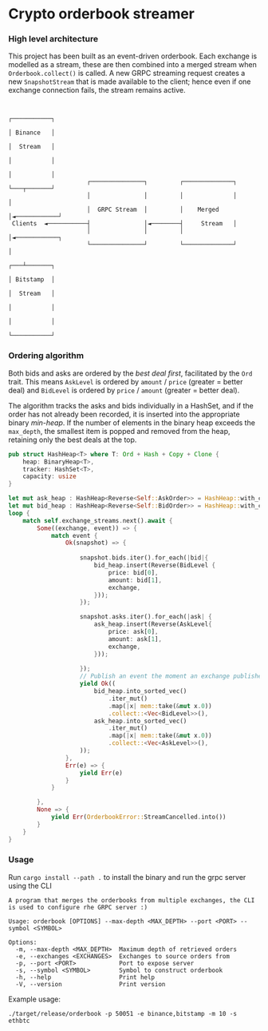 # Crypto orderbook streamer

### High level architecture
This project has been built as an event-driven orderbook. Each exchange is modelled as a stream, these are then combined
into a merged stream when `Orderbook.collect()` is called. A new GRPC streaming request creates a new `SnapshotStream` that is
made available to the client; hence even if one exchange connection fails, the stream remains active.
```

                                                                         ┌───────────┐
                                                                         │ Binance   │
                                                                         │  Stream   │
                                                                         │           │
                                                                         │           │
                      ┌───────────────┐         ┌──────────────┐         └───┬───────┘
                      │               │         │              │             │
                      │  GRPC Stream  │         │    Merged    │◄────────────┘
 Clients  ◄───────────┤               │◄────────┤     Stream   │
                      │               │         │              │◄────────────┐
                      └───────────────┘         └──────────────┘             │
                                                                         ┌───┴───────┐
                                                                         │ Bitstamp  │
                                                                         │  Stream   │
                                                                         │           │
                                                                         │           │
                                                                         └───────────┘

```

### Ordering algorithm
Both bids and asks are ordered by the *best deal first*, facilitated by the `Ord` trait.
This means `AskLevel` is ordered by `amount` / `price` (greater = better deal) and `BidLevel` is 
ordered by `price` / `amount` (greater = better deal).

The algorithm tracks the asks and bids individually in a HashSet, and if the order has not already been recorded, it is
inserted into the appropriate binary *min-heap*. If the number of elements in the binary heap exceeds the `max_depth`, the smallest
item is popped and removed from the heap, retaining only the best deals at the top.

```rust
pub struct HashHeap<T> where T: Ord + Hash + Copy + Clone {
    heap: BinaryHeap<T>,
    tracker: HashSet<T>,
    capacity: usize
}
```

```rust
let mut ask_heap : HashHeap<Reverse<Self::AskOrder>> = HashHeap::with_capacity(self.max_depth);
let mut bid_heap : HashHeap<Reverse<Self::BidOrder>> = HashHeap::with_capacity(self.max_depth);
loop {
    match self.exchange_streams.next().await {
        Some((exchange, event)) => {
            match event {
                Ok(snapshot) => {
                    
                    snapshot.bids.iter().for_each(|bid|{
                        bid_heap.insert(Reverse(BidLevel {
                            price: bid[0],
                            amount: bid[1],
                            exchange,
                        }));
                    });

                    snapshot.asks.iter().for_each(|ask| {
                        ask_heap.insert(Reverse(AskLevel{
                            price: ask[0],
                            amount: ask[1],
                            exchange,
                        }));
                        
                    });
                    // Publish an event the moment an exchange publishes an updated orderbook
                    yield Ok((
                        bid_heap.into_sorted_vec()
                            .iter_mut()
                            .map(|x| mem::take(&mut x.0))
                            .collect::<Vec<BidLevel>>(),
                        ask_heap.into_sorted_vec()
                            .iter_mut()
                            .map(|x| mem::take(&mut x.0))
                            .collect::<Vec<AskLevel>>(),
                    ));
                },
                Err(e) => {
                    yield Err(e)
                }
            }

        },
        None => {
            yield Err(OrderbookError::StreamCancelled.into())
        }
    }
}
```


### Usage

Run `cargo install --path .` to install the binary and run the grpc server using the CLI

```
A program that merges the orderbooks from multiple exchanges, the CLI is used to configure rhe GRPC server :)

Usage: orderbook [OPTIONS] --max-depth <MAX_DEPTH> --port <PORT> --symbol <SYMBOL>

Options:
  -m, --max-depth <MAX_DEPTH>  Maximum depth of retrieved orders
  -e, --exchanges <EXCHANGES>  Exchanges to source orders from
  -p, --port <PORT>            Port to expose server
  -s, --symbol <SYMBOL>        Symbol to construct orderbook
  -h, --help                   Print help
  -V, --version                Print version
```

Example usage: 
```
./target/release/orderbook -p 50051 -e binance,bitstamp -m 10 -s ethbtc
```